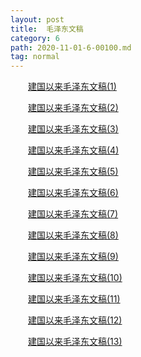 ```yaml
---
layout: post
title:  毛泽东文稿
category: 6
path: 2020-11-01-6-00100.md
tag: normal
---
```


 　　<a href="https://adomikao.gitee.io/media/mrz/c01.pdf">建国以来毛泽东文稿(1)</a>
 
 　　<a href="https://adomikao.gitee.io/media/mrz/c02.pdf">建国以来毛泽东文稿(2)</a>
 
 　　<a href="https://adomikao.gitee.io/media/mrz/c03.pdf">建国以来毛泽东文稿(3)</a>
 
 　　<a href="https://adomikao.gitee.io/media/mrz/c04.pdf">建国以来毛泽东文稿(4)</a>
 
 　　<a href="https://adomikao.gitee.io/media/mrz/c05.pdf">建国以来毛泽东文稿(5)</a>
 
 　　<a href="https://adomikao.gitee.io/media/mrz/c06.pdf">建国以来毛泽东文稿(6)</a>
 
 　　<a href="https://adomikao.gitee.io/media/mrz/c07.pdf">建国以来毛泽东文稿(7)</a>
 
 　　<a href="https://adomikao.gitee.io/media/mrz/c08.pdf">建国以来毛泽东文稿(8)</a>
 
 　　<a href="https://adomikao.gitee.io/media/mrz/c09.pdf">建国以来毛泽东文稿(9)</a>
 
 　　<a href="https://adomikao.gitee.io/media/mrz/c10.pdf">建国以来毛泽东文稿(10)</a>
 
 　　<a href="https://adomikao.gitee.io/media/mrz/c11.pdf">建国以来毛泽东文稿(11)</a>
 
 　　<a href="https://adomikao.gitee.io/media/mrz/c12.pdf">建国以来毛泽东文稿(12)</a>

 　　<a href="https://adomikao.gitee.io/media/mrz/c13.pdf">建国以来毛泽东文稿(13)</a>
 


